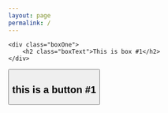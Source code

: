 ```yaml
---
layout: page
permalink: /
---
```

<link rel="stylesheet" type="text/css" href="{{ site.baseurl }}/assets/css/styles.css">

<div class="wrapper">

	<div class="boxOne">
		<h2 class="boxText">This is box #1</h2>
	</div>

<a href="/pageTwo/">
		<button class="buttonOne">
			<h2>this is a button #1</h2>
		</button>
	</a>
</div>

